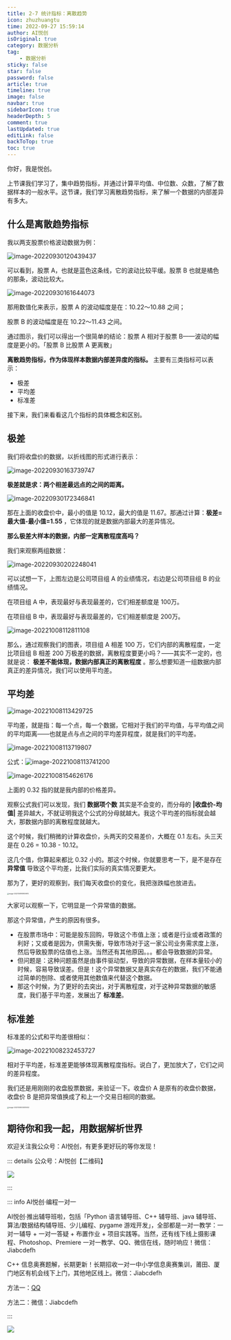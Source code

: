 ```yaml
---
title: 2-7 统计指标：离散趋势 
icon: zhuzhuangtu
time: 2022-09-27 15:59:14
author: AI悦创
isOriginal: true
category: 数据分析
tag:
    - 数据分析
sticky: false
star: false
password: false
article: true
timeline: true
image: false
navbar: true
sidebarIcon: true
headerDepth: 5
comment: true
lastUpdated: true
editLink: false
backToTop: true
toc: true
---
```


你好，我是悦创。

上节课我们学习了，集中趋势指标，并通过计算平均值、中位数、众数，了解了数据样本的一般水平。这节课，我们学习离散趋势指标，来了解一个数据的内部差异有多大。

## 什么是离散趋势指标

我以两支股票价格波动数据为例：

![image-20220930120439437](./09.assets/image-20220930120439437.png)

可以看到，股票 A，也就是蓝色这条线，它的波动比较平缓。股票 B 也就是橘色的那条，波动比较大。

![image-20220930161644073](./09.assets/image-20220930161644073.png)

那用数值化来表示，股票 A 的波动幅度是在：10.22～10.88 之间；

股票 B 的波动幅度是在 10.22～11.43 之间。

通过图示，我们可以得出一个很简单的结论：股票 A 相对于股票 B——波动的幅度是更小的。「股票 B 比股票 A 更离散」

**离散趋势指标，作为体现样本数据内部差异度的指标。** 主要有三类指标可以表示：

- 极差
- 平均差
- 标准差

接下来，我们来看看这几个指标的具体概念和区别。

## 极差

我们将收盘价的数据，以折线图的形式进行表示：

![image-20220930163739747](./09.assets/image-20220930163739747.png)

**极差就是求：两个相差最远点的之间的距离。**

![image-20220930172346841](./09.assets/image-20220930172346841.png)

那在上面的收盘价中，最小的值是 10.12，最大的值是 11.67。那通过计算：**极差=最大值-最小值=1.55** ，它体现的就是数据内部最大的差异情况。

**那么极差大样本的数据，内部一定离散程度高吗？**

我们来观察两组数据：

![image-20220930202248041](./09.assets/image-20220930202248041.png)

可以试想一下，上图左边是公司项目组 A 的业绩情况，右边是公司项目组 B 的业绩情况。

在项目组 A 中，表现最好与表现最差的，它们相差额度是 100万。

在项目组 B 中，表现最好与表现最差的，它们相差额度是 200万。

![image-20221008112811108](./09.assets/image-20221008112811108.png)

那么，通过观察我们的图表，项目组 A 相差 100 万，它们内部的离散程度，一定比项目组 B 相差 200 万极差的数据，离散程度要更小吗？——其实不一定的，也就是说： **极差不能体现，数据内部真正的离散程度** 。那么想要知道一组数据内部真正的差异情况，我们可以使用平均差。

## 平均差

![image-20221008113429725](./09.assets/image-20221008113429725.png)

平均差，就是指：每一个点，每一个数据，它相对于我们的平均值，与平均值之间的平均距离——也就是点与点之间的平均差异程度，就是我们的平均差。

![image-20221008113719807](./09.assets/image-20221008113719807.png)

公式：![image-20221008113741200](./09.assets/image-20221008113741200.png)



![image-20221008154626176](./09.assets/image-20221008154626176.png)

上面的 0.32 指的就是我内部的价格差异。

观察公式我们可以发现，我们 **数据项个数** 其实是不会变的，而分母的 **|收盘价-均值|** 差异越大，不就证明我这个公式的分母就越大。我这个平均差的指标就会越大，那数据内部的离散程度就越大。

这个时候，我们稍微的计算收盘价，头两天的交易差价，大概在 0.1 左右。头三天是在 0.26 = 10.38 - 10.12。

这几个值，你算起来都比 0.32 小的。那这个时候，你就要思考一下，是不是存在 **异常值** 导致这个平均差，比我们实际的真实情况要更大。

那为了，更好的观察到，我们每天收盘价的变化，我把涨跌幅也放进去。

<img src="./09.assets/image-20221008161909974.png" alt="image-20221008161909974" style="zoom:25%;" />

大家可以观察一下，它明显是一个异常值的数据。

那这个异常值，产生的原因有很多。

- 在股票市场中：可能是股东回购，导致这个市值上涨；或者是行业或者政策的利好；又或者是因为，供需失衡，导致市场对于这一家公司业务需求度上涨，然后导致股票的估值也上涨。当然还有其他原因。。。都会导致数据的异常。
- 但问题是：这种问题虽然是由事件驱动型，导致的异常数据，在样本量较小的时候，容易导致误差。但是！这个异常数据又是真实存在的数据，我们不能通过简单的刨除、或者使用其他数值来代替这个数据。
- 那这个时候，为了更好的去突出，对于离散程度，对于这种异常数据的敏感度，我们基于平均差，发展出了 **标准差**。

## 标准差

标准差的公式和平均差很相似：

![image-20221008232453727](./09.assets/image-20221008232453727.png)



相对于平均差，标准差更能够体现离散程度指标。说白了，更加放大了，它们之间的差异程度。

我们还是用刚刚的收盘股票数据，来验证一下。收盘价 A 是原有的收盘价数据，收盘价 B 是把异常值换成了和上一个交易日相同的数据。

<img src="./09.assets/image-20221009004510602.png" alt="image-20221009004510602" style="zoom:25%;" />





## 期待你和我一起，用数据解析世界

欢迎关注我公众号：AI悦创，有更多更好玩的等你发现！

::: details 公众号：AI悦创【二维码】

![](/gzh.jpg)

:::

::: info AI悦创·编程一对一

AI悦创·推出辅导班啦，包括「Python 语言辅导班、C++ 辅导班、java 辅导班、算法/数据结构辅导班、少儿编程、pygame 游戏开发」，全部都是一对一教学：一对一辅导 + 一对一答疑 + 布置作业 + 项目实践等。当然，还有线下线上摄影课程、Photoshop、Premiere 一对一教学、QQ、微信在线，随时响应！微信：Jiabcdefh

C++ 信息奥赛题解，长期更新！长期招收一对一中小学信息奥赛集训，莆田、厦门地区有机会线下上门，其他地区线上。微信：Jiabcdefh

方法一：[QQ](http://wpa.qq.com/msgrd?v=3&uin=1432803776&site=qq&menu=yes)

方法二：微信：Jiabcdefh

:::

![](/zsxq.jpg)

















